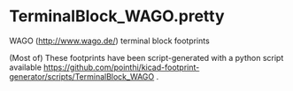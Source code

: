 # TerminalBlock_WAGO.pretty

WAGO (http://www.wago.de/) terminal block footprints 

(Most of) These footprints have been script-generated with a python script available https://github.com/pointhi/kicad-footprint-generator/scripts/TerminalBlock_WAGO .